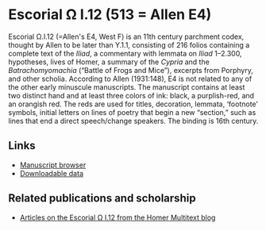 # Escorial Ω I.12 (513 = Allen E4) #

Escorial Ω.I.12 (=Allen's E4, West F) is an 11th century parchment codex, thought by Allen to be later than Υ.1.1, consisting of 216 folios containing a complete text of the *Iliad*, a commentary with lemmata on *Iliad* 1–2.300, hypotheses, lives of Homer, a summary of the *Cypria* and the *Batrachomyomachia* (“Battle of Frogs and Mice”), excerpts from Porphyry, and other scholia. According to Allen (1931:148), E4 is not related to any of the other early minuscule manuscripts. The manuscript contains at least two distinct hand and at least three colors of ink: black, a purplish-red, and an orangish red. The reds are used for titles, decoration, lemmata, ‘footnote’ symbols, initial letters on lines of poetry that begin a new “section,” such as lines that end a direct speech/change speakers. The binding is 16th century.

## Links ##

- [Manuscript browser][1]
- [Downloadable data][2]

## Related publications and scholarship ##
- [Articles on the Escorial Ω I.12 from the Homer Multitext blog](http://homermultitext.blogspot.com/search/label/Escorial%20Ω.1.12)

[1]: http://www.homermultitext.org/hmt-digital/mss

[2]: http://www.homermultitext.org/hmt-image-archive.html
